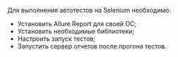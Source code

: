 Для выполнения автотестов на Selenium необходимо:
- Установить Allure Report для своей ОС;
- Установить необходимые библиотеки;
- Настроить запуск тестов;
- Запустить сервер отчетов после прогона тестов.
